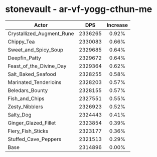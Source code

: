 # stonevault - ar-vf-yogg-cthun-me
| Actor | DPS | Increase |
|---|:---:|:---:|
|Crystallized_Augment_Rune|2336265|0.92%|
|Chippy_Tea|2330083|0.66%|
|Sweet_and_Spicy_Soup|2329685|0.64%|
|Deepfin_Patty|2329672|0.64%|
|Feast_of_the_Divine_Day|2329364|0.62%|
|Salt_Baked_Seafood|2328255|0.58%|
|Marinated_Tenderloins|2328203|0.57%|
|Beledars_Bounty|2328155|0.57%|
|Fish_and_Chips|2327551|0.55%|
|Zesty_Nibblers|2326923|0.52%|
|Salty_Dog|2324443|0.41%|
|Ginger_Glazed_Fillet|2323854|0.39%|
|Fiery_Fish_Sticks|2323177|0.36%|
|Stuffed_Cave_Peppers|2321513|0.29%|
|Base|2314896|0.00%|
